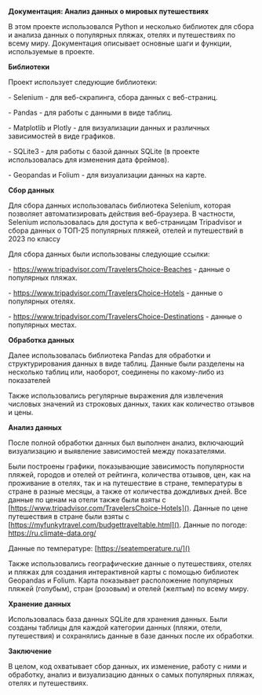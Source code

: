 ﻿**Документация: Анализ данных о мировых путешествиях**

В этом проекте использовался Python и несколько библиотек для сбора и анализа данных о популярных пляжах, отелях и путешествиях по всему миру. Документация описывает основные шаги и функции, используемые в проекте.

**Библиотеки**

Проект использует следующие библиотеки:

\- Selenium - для веб-скрапинга, сбора данных с веб-страниц.

\- Pandas - для работы с данными в виде таблиц.

\- Matplotlib и Plotly - для визуализации данных и различных зависимостей в виде графиков.

\- SQLite3 - для работы с базой данных SQLite (в проекте использовалась для изменения дата фреймов).

\- Geopandas и Folium - для визуализации данных на карте.

**Сбор данных**

Для сбора данных использовалась библиотека Selenium, которая позволяет автоматизировать действия веб-браузера. В частности, Selenium использовалась для доступа к веб-страницам Tripadvisor и сбора данных о ТОП-25 популярных пляжей, отелей и путешествий в 2023 по классу

Для сбора данных были использованы следующие ссылки:

\- <https://www.tripadvisor.com/TravelersChoice-Beaches> - данные о популярных пляжах.

\- <a name="_hlt137413921"></a><a name="_hlt137413922"></a><https://www.tripadvisor.com/TravelersChoice-Hotels> - данные о популярных отелях.

\- <https://www.tripadvisor.com/TravelersChoice-Destinations> - данные о популярных местах.

**Обработка данных**

Далее использовалась библиотека Pandas для обработки и структурирования данных в виде таблиц. Данные были разделены на несколько таблиц или, наоборот, соединены по какому-либо из показателей

Также использовались регулярные выражения для извлечения числовых значений из строковых данных, таких как количество отзывов и цены.

**Анализ данных**

После полной обработки данных был выполнен анализ, включающий визуализацию и выявление зависимостей между показателями. 

Были построены графики, показывающие зависимость популярности пляжей, городов и отелей от рейтинга, количества отзывов, цен, как на проживание в отелях, так и на путешествие в стране, температуры в стране в разные месяцы, а также от количества дождливых дней. Все данные по ценам на отели также были взяты с [https://www.tripadvisor.com/TravelersChoice-Hotels](). Данные по цене путешествия в стране были взяты с [https://myfunkytravel.com/budgettraveltable.html](). Данные по погоде: <https://ru.climate-data.org/>

Данные по температуре: [https://seatemperature.ru/]()

Также использовались географические данные о путешествиях, отелях и пляжах для создания интерактивной карты с помощью библиотек Geopandas и Folium. Карта показывает расположение популярных пляжей (голубым), стран (розовым) и отелей (желтым) по всему миру.

**Хранение данных**

Использовалась база данных SQLite для хранения данных. Были созданы таблицы для каждой категории данных (пляжи, отели, путешествия) и сохранялись данные в базе данных после их обработки.

**Заключение**


В целом, код охватывает сбор данных, их изменение, работу с ними и обработку, анализ и визуализацию данных о самых популярных пляжах, отелях и путешествиях. 

